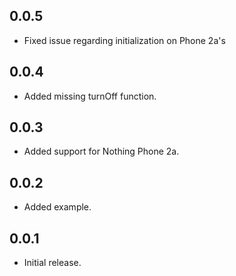 ## 0.0.5

* Fixed issue regarding initialization on Phone 2a's

## 0.0.4

* Added missing turnOff function.

## 0.0.3

* Added support for Nothing Phone 2a.

## 0.0.2

* Added example.

## 0.0.1

* Initial release.
